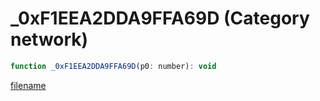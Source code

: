 # _0xF1EEA2DDA9FFA69D (Category network)

```js
function _0xF1EEA2DDA9FFA69D(p0: number): void
```

[filename](_0xF1EEA2DDA9FFA69D_m.md ':include')